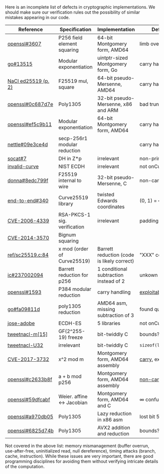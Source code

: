 Here is an incomplete list of defects in cryptographic implementations. We
should make sure our verification rules out the possibility of similar mistakes
appearing in our code.

| Reference                                                           | Specification               | Implementation              | Defect        |
| ------------------------------------------------------------------- | --------------------------- | --------------------------- | ------------- |
| [openssl#3607](https://rt.openssl.org/Ticket/Display.html?id=3607)  | P256 field element squaring | 64-bit Montgomery form, AMD64 | limb overflow |
| [go#13515](https://github.com/golang/go/issues/13515)               | Modular exponentiation      | uintptr-sized Montgomery form, Go | carry handling |
| [NaCl ed25519 (p. 2)](https://tweetnacl.cr.yp.to/tweetnacl-20131229.pdf) | F25519 mul, square          | 64-bit pseudo-Mersenne, AMD64     | carry handling |
| [openssl#0c687d7e](https://git.openssl.org/gitweb/?p=openssl.git;a=commitdiff;h=dc3c5067cd90f3f2159e5d53c57b92730c687d7e;ds=sidebyside) | Poly1305 | 32-bit pseudo-Mersenne, x86 and ARM | bad truncation |
| [openssl#ef5c9b11](https://github.com/openssl/openssl/commit/29851264f11ccc70c6c0140d7e3d8d93ef5c9b11) | Modular exponentiation | 64-bit Montgomery form, AMD64 | carry handling |
| [nettle#09e3ce4d](https://git.lysator.liu.se/nettle/nettle/commit/c71d2c9d20eeebb985e3872e4550137209e3ce4d) | secp-256r1 modular reduction | | carry handling |
| [socat#7](http://www.dest-unreach.org/socat/contrib/socat-secadv7.html) | DH in Z*p | irrelevant | non-prime p |
| [invalid-curve](http://euklid.org/pdf/ECC_Invalid_Curve.pdf) | NIST ECDH | irrelevant | not onCurve |
| [donna#8edc799f](https://github.com/agl/curve25519-donna/commit/2647eeba59fb628914c79ce691df794a8edc799f) | F25519 internal to wire |  32-bit pseudo-Mersenne, C | non-canonical |
| [end-to-end#340](https://github.com/google/end-to-end/issues/340) | Curve25519 library | twisted Edwards coordinates | (0, 1) = ∞ |
| [CVE-2006-4339](https://web.archive.org/web/20071010042708/http://www.imc.org/ietf-openpgp/mail-archive/msg14307.html) | RSA-PKCS-1 sig. verification | irrelevant | padding check |
| [CVE-2014-3570](https://www.openssl.org/news/secadv/20150108.txt) | Bignum squaring |   |  |
| [ref/sc25519.c:84](https://github.com/floodyberry/supercop/blob/master/crypto_sign/ed25519/ref/sc25519.c#L84) | x mod (order of Curve25519) |  Barrett reduction (code is likely correct) | "XXX" comment |
| [ic#237002094](https://github.com/mit-plv/fiat-crypto/pull/42#issuecomment-237002094) | Barrett reduction for p256 | 1 conditional subtraction instead of 2 | unkown if ok |
| [openssl#1593](https://rt.openssl.org/Ticket/Display.html?id=1593&user=guest&pass=guest) | P384 modular reduction | carry handling | [exploitable](https://eprint.iacr.org/2011/633.pdf) |
| [go#fa09811d](https://github.com/golang/crypto/commit/84e98f45760e87786b7f24603b8166a6fa09811d) | poly1305 reduction | AMD64 asm, missing subtraction of 3 | found quickly |
| [jose-adobe](https://blogs.adobe.com/security/2017/03/critical-vulnerability-uncovered-in-json-encryption.html) | ECDH-ES | 5 libraries | not onCurve | 
| [tweetnacl-m\[15\]](http://seb.dbzteam.org/blog/2014/04/28/tweetnacl_arithmetic_bug.html) | GF(2^255-19) freeze | bit-twiddly C | bounds? typo? | 
| [tweetnacl-U32](https://web.archive.org/web/20160305001036/http://blog.skylable.com/2014/05/tweetnacl-carrybit-bug/) | irrelevant | bit-twiddly C | `sizeof(long)!=32` | 
| [CVE-2017-3732](https://www.openssl.org/news/secadv/20170126.txt) | x^2 mod m | Montgomery form, AMD64 assembly | [carry](https://boringssl.googlesource.com/boringssl/+/d103616db14ca9587f074efaf9f09a48b8ca80cb%5E%21/), exploitable |
| [openssl#c2633b8f](https://git.openssl.org/gitweb/?p=openssl.git;a=commitdiff;h=b62b2454fadfccaf5e055a1810d72174c2633b8f;ds=sidebyside) | a + b mod p256 |  Montgomery form, AMD64 assembly | [non-canonical](https://mta.openssl.org/pipermail/openssl-dev/2016-August/008179.html) |
| [openssl#59dfcabf](https://git.openssl.org/gitweb/?p=openssl.git;a=commitdiff;h=e3057a57caf4274ea1fb074518e4714059dfcabf;ds=sidebyside) | Weier. affine <-> Jacobian |  Montgomery form, AMD64 and C | ∞ confusion |
| [openssl#a970db05](https://git.openssl.org/gitweb/?p=openssl.git;a=commitdiff;h=bbe9769ba66ab2512678a87b0d9b266ba970db05;ds=sidebyside) | Poly1305 |  Lazy reduction in x86 asm | lost bit 59 |
| [openssl#6825d74b](https://git.openssl.org/gitweb/?p=openssl.git;a=commitdiff;h=1ea8ae5090f557fea2e5b4d5758b10566825d74b;ds=sidebyside) | Poly1305 | AVX2 addition and reduction | bounds? |


Not covered in the above list: memory mismanagement (buffer overrun, use-after-free, uninitialized read, null dereference), timing attacks (branch, cache, instruction). While these issues are very important, there are good programming disciplines for avoiding them without verifying intricate details of the computation.

